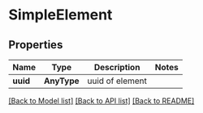 # SimpleElement

## Properties
Name | Type | Description | Notes
------------ | ------------- | ------------- | -------------
**uuid** | **AnyType** | uuid of element | 

[[Back to Model list]](../README.md#documentation-for-models) [[Back to API list]](../README.md#documentation-for-api-endpoints) [[Back to README]](../README.md)


